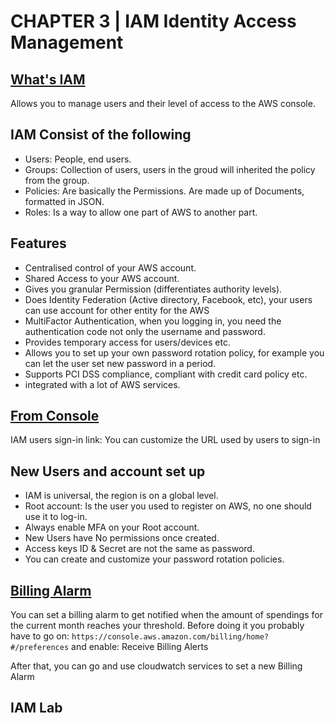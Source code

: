 # CHAPTER 3 | IAM Identity Access Management

## [What's IAM](https://aws.amazon.com/iam/)

Allows you to manage users and their level of access to the AWS console.

## IAM Consist of the following

* Users: People, end users.
* Groups: Collection of users, users in the groud will inherited the policy from the group.
* Policies: Are basically the Permissions. Are made up of Documents, formatted in JSON.
* Roles: Is a way to allow one part of AWS to another part.

## Features

* Centralised control of your AWS account.
* Shared Access to your AWS account.
* Gives you granular Permission (differentiates authority levels).
* Does Identity Federation (Active directory, Facebook, etc), your users can use account for other entity for the AWS
* MultiFactor Authentication, when you logging in, you need the authentication code not only the username and password.
* Provides temporary access for users/devices etc.
* Allows you to set up your own password rotation policy, for example you can let the user set new password in a period.
* Supports PCI DSS compliance, compliant with credit card policy etc.
* integrated with a lot of AWS services.

## [From Console](https://aws.amazon.com/console/)

IAM users sign-in link:
You can customize the URL used by users to sign-in

## New Users and account set up

* IAM is universal, the region is on a global level.
* Root account: Is the user you used to register on AWS, no one should use it to log-in.
* Always enable MFA on your Root account.
* New Users have No permissions once created.
* Access keys ID & Secret are not the same as password.
* You can create and customize your password rotation policies.

## [Billing Alarm](https://docs.aws.amazon.com/AmazonCloudWatch/latest/monitoring/monitor_estimated_charges_with_cloudwatch.html)

You can set a billing alarm to get notified when the amount of spendings for the current month reaches your threshold.
Before doing it you probably have to go on:
```https://console.aws.amazon.com/billing/home?#/preferences```
and enable: Receive Billing Alerts

After that, you can go and use cloudwatch services to set a new Billing Alarm

## IAM Lab
